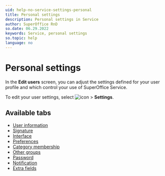 ```yaml
---
uid: help-no-service-settings-personal
title: Personal settings
description: Personal settings in Service
author: SuperOffice RnD
so.date: 06.29.2022
keywords: Service, personal settings
so.topic: help
language: no
---
```


# Personal settings

In the **Edit users** screen, you can adjust the settings defined for your user profile and which control your use of SuperOffice Service.

To edit your user settings, select ![icon][img1] > **Settings**.

## Available tabs

* [User information][1]
* [Signature][2]
* [Interface][3]
* [Preferences][4]
* [Category membership][5]
* [Other groups][6]
* [Password][7] <!-- onsite-->
* [Notification][8]
* [Extra fields][9]

<!-- Referenced links -->
[1]: user-info.md
[2]: signature.md
[3]: interface.md
[4]: preferences.md
[5]: category-membership.md
[6]: other-groups.md
[7]: ../password.md
[8]: notification.md
[9]: extra-fields.md

<!-- Referenced images -->
[img1]: ../../../../../media/icons/personal-settings-small.png

